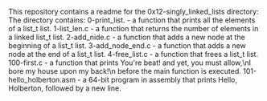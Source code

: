This  repository contains  a readme for the 0x12-singly_linked_lists directory:
The directory contains:
0-print_list. -  a function that prints all the elements of a list_t list.
1-list_len.c -  a function that returns the number of elements in a linked list_t list.
2-add_nide.c - a function that adds a new node at the beginning of a list_t list.
3-add_node_end.c - a function that adds a new node at the end of a list_t list.
4-free_list.c -  a function that frees a list_t list.
100-first.c - a function that prints You're beat! and yet, you must allow,\nI bore my house upon my back!\n before the main function is executed.
101-hello_holberton.asm - a 64-bit program in assembly that prints Hello, Holberton, followed by a new line.
